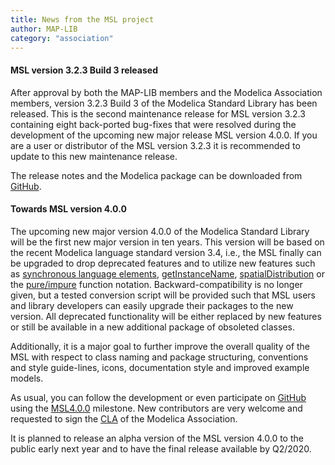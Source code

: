 ```yaml
---
title: News from the MSL project
author: MAP-LIB
category: "association"
---
```


#### MSL version 3.2.3 Build 3 released

After approval by both the MAP-LIB members and the Modelica Association members, version 3.2.3 Build 3 of the Modelica Standard Library has been released.
This is the second maintenance release for MSL version 3.2.3 containing eight back-ported bug-fixes that were resolved during the development of the upcoming new major release MSL version 4.0.0. If you are a user or distributor of the MSL version 3.2.3 it is recommended to update to this new maintenance release.

The release notes and the Modelica package can be downloaded from [GitHub](https://github.com/modelica/ModelicaStandardLibrary/releases/tag/v3.2.3%2Bbuild.3).

#### Towards MSL version 4.0.0

The upcoming new major version 4.0.0 of the Modelica Standard Library will be the first new major version in ten years. This version will be based on the recent Modelica language standard version 3.4, i.e., the MSL finally can be upgraded to drop deprecated features and to utilize new features such as [synchronous language elements](https://specification.modelica.org/v3.4/Ch16.html), [getInstanceName](https://specification.modelica.org/v3.4/Ch3.html#getinstancename), [spatialDistribution](https://specification.modelica.org/v3.4/Ch3.html#spatialdistribution) or the [pure/impure](https://specification.modelica.org/v3.4/Ch12.html#pure-modelica-functions) function notation. Backward-compatibility is no longer given, but a tested conversion script will be provided such that MSL users and library developers can easily upgrade their packages to the new version. All deprecated functionality will be either replaced by new features or still be available in a new additional package of obsoleted classes.

Additionally, it is a major goal to further improve the overall quality of the MSL with respect to class naming and package structuring, conventions and style guide-lines, icons, documentation style and improved example models.

As usual, you can follow the development or even participate on [GitHub](https://github.com/modelica/ModelicaStandardLibrary) using the [MSL4.0.0](https://github.com/modelica/ModelicaStandardLibrary/milestone/4) milestone. New contributors are very welcome and requested to sign the [CLA](https://www.modelica.org/licenses/ModelicaAssociationCLA_1.1) of the Modelica Association.

It is planned to release an alpha version of the MSL version 4.0.0 to the public early next year and to have the final release available by Q2/2020.
